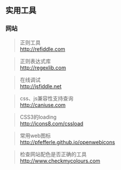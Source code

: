 ## 实用工具
### 网站
> 正则工具  
> http://refiddle.com

> 正则表达式库  
> http://regexlib.com

> 在线调试    
> http://jsfiddle.net

> css、js兼容性支持查询  
> http://caniuse.com

> CSS3的loading  
> http://icons8.com/cssload

> 常用web图标  
> http://pfefferle.github.io/openwebicons

> 检查网站配色是否正确的工具  
> http://www.checkmycolours.com
